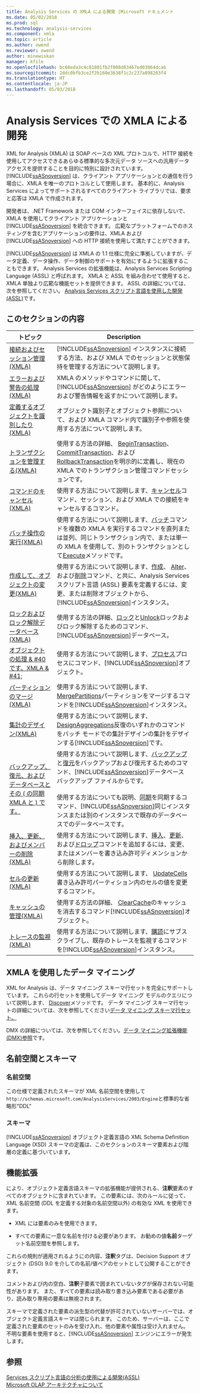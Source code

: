 ```yaml
---
title: Analysis Services の XMLA による開発 |Microsoft ドキュメント
ms.date: 05/02/2018
ms.prod: sql
ms.technology: analysis-services
ms.component: xmla
ms.topic: article
ms.author: owend
ms.reviewer: owend
author: minewiskan
manager: kfile
ms.openlocfilehash: bc66eda3c4c81801fb2f008d83467ed03864dcab
ms.sourcegitcommit: 2ddc0bfb3ce2f2b160e3638f1c2c237a898263f4
ms.translationtype: HT
ms.contentlocale: ja-JP
ms.lasthandoff: 05/03/2018
---
```

# <a name="developing-with-xmla-in-analysis-services"></a>Analysis Services での XMLA による開発
  XML for Analysis (XMLA) は SOAP ベースの XML プロトコルで、HTTP 接続を使用してアクセスできるあらゆる標準的な多次元データ ソースへの汎用データ アクセスを提供することを目的に特別に設計されています。 [!INCLUDE[ssASnoversion](../../includes/ssasnoversion-md.md)] は、クライアント アプリケーションとの通信を行う場合に、XMLA を唯一のプロトコルとして使用します。 基本的に、Analysis Services によってサポートされるすべてのクライアント ライブラリでは、要求と応答は XMLA で作成されます。  
  
 開発者は、.NET Framework または COM インターフェイスに依存しないで、XMLA を使用してクライアント アプリケーションと [!INCLUDE[ssASnoversion](../../includes/ssasnoversion-md.md)] を統合できます。 広範なプラットフォームでのホスティングを含むアプリケーションの要件は、XMLA および [!INCLUDE[ssASnoversion](../../includes/ssasnoversion-md.md)] への HTTP 接続を使用して満たすことができます。  
  
 [!INCLUDE[ssASnoversion](../../includes/ssasnoversion-md.md)] は XMLA の 1.1 仕様に完全に準拠していますが、データ定義、データ操作、データ制御のサポートを有効にするように拡張することもできます。 Analysis Services の拡張機能は、Analysis Services Scripting Language (ASSL) と呼ばれます。 XMLA と ASSL を組み合わせて使用すると、XMLA 単独より広範な機能セットを提供できます。 ASSL の詳細については、次を参照してください。 [Analysis Services スクリプト言語を使用した開発&#40;ASSL&#41;](../../analysis-services/multidimensional-models/scripting-language-assl/developing-with-analysis-services-scripting-language-assl.md)です。  
  
## <a name="in-this-section"></a>このセクションの内容  
  
|トピック|Description|  
|-----------|-----------------|  
|[接続およびセッション管理&#40;XMLA&#41;](../../analysis-services/multidimensional-models-scripting-language-assl-xmla/managing-connections-and-sessions-xmla.md)|[!INCLUDE[ssASnoversion](../../includes/ssasnoversion-md.md)] インスタンスに接続する方法、および XMLA でのセッションと状態保持を管理する方法について説明します。|  
|[エラーおよび警告の処理&#40;XMLA&#41;](../../analysis-services/multidimensional-models-scripting-language-assl-xmla/handling-errors-and-warnings-xmla.md)|XMLA のメソッドやコマンドに関して、[!INCLUDE[ssASnoversion](../../includes/ssasnoversion-md.md)] がどのようにエラーおよび警告情報を返すかについて説明します。|  
|[定義するオブジェクトを識別したり&#40;XMLA&#41;](../../analysis-services/multidimensional-models-scripting-language-assl-xmla/defining-and-identifying-objects-xmla.md)|オブジェクト識別子とオブジェクト参照について、および XMLA コマンド内で識別子や参照を使用する方法について説明します。|  
|[トランザクションを管理する&#40;XMLA&#41;](../../analysis-services/multidimensional-models-scripting-language-assl-xmla/managing-transactions-xmla.md)|使用する方法の詳細、 [BeginTransaction](../../analysis-services/xmla/xml-elements-commands/begintransaction-element-xmla.md)、 [CommitTransaction](../../analysis-services/xmla/xml-elements-commands/committransaction-element-xmla.md)、および[RollbackTransaction](../../analysis-services/xmla/xml-elements-commands/rollbacktransaction-element-xmla.md)を明示的に定義し、現在の XMLA でのトランザクション管理コマンドセッションです。|  
|[コマンドのキャンセル&#40;XMLA&#41;](../../analysis-services/multidimensional-models-scripting-language-assl-xmla/canceling-commands-xmla.md)|使用する方法について説明します、[キャンセル](../../analysis-services/xmla/xml-elements-commands/cancel-element-xmla.md)コマンド、セッション、および XMLA での接続をキャンセルするコマンド。|  
|[バッチ操作の実行&#40;XMLA&#41;](../../analysis-services/multidimensional-models-scripting-language-assl-xmla/performing-batch-operations-xmla.md)|使用する方法について説明します、[バッチ](../../analysis-services/xmla/xml-elements-commands/batch-element-xmla.md)コマンドを複数の XMLA を実行するコマンドを直列または並列、同じトランザクション内で、または単一の XMLA を使用して、別のトランザクションとして[Execute](../../analysis-services/xmla/xml-elements-methods-execute.md)メソッドです。|  
|[作成して、オブジェクトの変更&#40;XMLA&#41;](../../analysis-services/multidimensional-models-scripting-language-assl-xmla/creating-and-altering-objects-xmla.md)|使用する方法について説明します、[作成](../../analysis-services/xmla/xml-elements-commands/create-element-xmla.md)、 [Alter](../../analysis-services/xmla/xml-elements-commands/alter-element-xmla.md)、および[削除](../../analysis-services/xmla/xml-elements-commands/delete-element-xmla.md)コマンド、と共に、Analysis Services スクリプト言語 (ASSL) 要素を定義するには、変更、または削除オブジェクトから、[!INCLUDE[ssASnoversion](../../includes/ssasnoversion-md.md)]インスタンス。|  
|[ロックおよびロック解除データベース&#40;XMLA&#41;](../../analysis-services/multidimensional-models-scripting-language-assl-xmla/locking-and-unlocking-databases-xmla.md)|使用する方法の詳細、[ロック](../../analysis-services/xmla/xml-elements-commands/lock-element-xmla.md)と[Unlock](../../analysis-services/xmla/xml-elements-commands/unlock-element-xmla.md)ロックおよびロック解除するためのコマンド、[!INCLUDE[ssASnoversion](../../includes/ssasnoversion-md.md)]データベース。|  
|[オブジェクトの処理 & #40 です。XMLA & #41;](../../analysis-services/multidimensional-models-scripting-language-assl-xmla/processing-objects-xmla.md)|使用する方法について説明します、[プロセス](../../analysis-services/xmla/xml-elements-commands/process-element-xmla.md)プロセスにコマンド、[!INCLUDE[ssASnoversion](../../includes/ssasnoversion-md.md)]オブジェクト。|  
|[パーティションのマージ&#40;XMLA&#41;](../../analysis-services/multidimensional-models-scripting-language-assl-xmla/merging-partitions-xmla.md)|使用する方法について説明します、 [MergePartitions](../../analysis-services/xmla/xml-elements-commands/mergepartitions-element-xmla.md)パーティションをマージするコマンドを[!INCLUDE[ssASnoversion](../../includes/ssasnoversion-md.md)]インスタンス。|  
|[集計のデザイン&#40;XMLA&#41;](../../analysis-services/multidimensional-models-scripting-language-assl-xmla/designing-aggregations-xmla.md)|使用する方法について説明します、 [DesignAggregations](../../analysis-services/xmla/xml-elements-commands/designaggregations-element-xmla.md)反復のいずれかのコマンドをバッチ モードでの集計デザインの集計をデザインする[!INCLUDE[ssASnoversion](../../includes/ssasnoversion-md.md)]です。|  
|[バックアップ、復元、およびデータベースとその &#40; の同期XMLA と &#41; です。](../../analysis-services/multidimensional-models-scripting-language-assl-xmla/backing-up-restoring-and-synchronizing-databases-xmla.md)|使用する方法について説明します、[バックアップ](../../analysis-services/xmla/xml-elements-commands/backup-element-xmla.md)と[復元](../../analysis-services/xmla/xml-elements-commands/restore-element-xmla.md)をバックアップおよび復元するためのコマンド、[!INCLUDE[ssASnoversion](../../includes/ssasnoversion-md.md)]データベース バックアップ ファイルからです。<br /><br /> 使用する方法についても説明、[同期](../../analysis-services/xmla/xml-elements-commands/synchronize-element-xmla.md)を同期するコマンド、[!INCLUDE[ssASnoversion](../../includes/ssasnoversion-md.md)]同じインスタンスまたは別のインスタンスで既存のデータベースでのデータベースです。|  
|[挿入、更新、およびメンバーの削除&#40;XMLA&#41;](../../analysis-services/multidimensional-models-scripting-language-assl-xmla/inserting-updating-and-dropping-members-xmla.md)|使用する方法について説明します、[挿入](../../analysis-services/xmla/xml-elements-commands/insert-element-xmla.md)、[更新](../../analysis-services/xmla/xml-elements-commands/update-element-xmla.md)、および[ドロップ](../../analysis-services/xmla/xml-elements-commands/drop-element-xmla.md)コマンドを追加するには、変更、またはメンバーを書き込み許可ディメンションから削除します。|  
|[セルの更新&#40;XMLA&#41;](../../analysis-services/multidimensional-models-scripting-language-assl-xmla/updating-cells-xmla.md)|使用する方法について説明します、 [UpdateCells](../../analysis-services/xmla/xml-elements-commands/updatecells-element-xmla.md)書き込み許可パーティション内のセルの値を変更するコマンド。|  
|[キャッシュの管理&#40;XMLA&#41;](../../analysis-services/multidimensional-models-scripting-language-assl-xmla/managing-caches-xmla.md)|使用する方法の詳細、 [ClearCache](../../analysis-services/xmla/xml-elements-commands/clearcache-element-xmla.md)のキャッシュを消去するコマンド[!INCLUDE[ssASnoversion](../../includes/ssasnoversion-md.md)]オブジェクト。|  
|[トレースの監視&#40;XMLA&#41;](../../analysis-services/multidimensional-models-scripting-language-assl-xmla/monitoring-traces-xmla.md)|使用する方法について説明します、[購読](../../analysis-services/xmla/xml-elements-commands/subscribe-element-xmla.md)にサブスクライブし、既存のトレースを監視するコマンドを[!INCLUDE[ssASnoversion](../../includes/ssasnoversion-md.md)]インスタンス。|  
  
## <a name="data-mining-with-xmla"></a>XMLA を使用したデータ マイニング  
 XML for Analysis は、データ マイニング スキーマ行セットを完全にサポートしています。 これらの行セットを使用してデータ マイニング モデルのクエリについて説明します、 [Discover](../../analysis-services/xmla/xml-elements-methods-discover.md)メソッドです。 データ マイニング スキーマ行セットの詳細については、次を参照してください[データ マイニング スキーマ行セット。](../../analysis-services/schema-rowsets/data-mining/data-mining-schema-rowsets.md)  
  
 DMX の詳細については、次を参照してください。[データ マイニング拡張機能&#40;DMX&#41;参照](../../dmx/data-mining-extensions-dmx-reference.md)です。  
  
## <a name="namespace-and-schema"></a>名前空間とスキーマ  
  
### <a name="namespace"></a>名前空間  
 この仕様で定義されたスキーマが XML 名前空間を使用して`http://schemas.microsoft.com/AnalysisServices/2003/Engine`と標準的な省略形"DDL"  
  
### <a name="schema"></a>スキーマ  
 [!INCLUDE[ssASnoversion](../../includes/ssasnoversion-md.md)] オブジェクト定義言語の XML Schema Definition Language (XSD) スキーマの定義は、このセクションのスキーマ要素および階層の定義に基づいています。  
  
## <a name="extensibility"></a>機能拡張  
 により、オブジェクト定義言語スキーマの拡張機能が提供される、**注釈**要素のすべてのオブジェクトに含まれています。 この要素には、次のルールに従って、XML 名前空間 (DDL を定義する対象の名前空間以外) の有効な XML を使用できます。  
  
-   XML には要素のみを使用できます。  
  
-   すべての要素に一意な名前を付ける必要があります。 お勧めの値**名前**ターゲット名前空間を参照します。  
  
 これらの規則が適用されるようにの内容、**注釈**タグは、Decision Support オブジェクト (DSO) 9.0 を介しての名前/値ペアのセットとして公開することができます。  
  
 コメントおよび内の空白、**注釈**子要素で囲まれていないタグが保存されない可能性があります。 また、すべての要素は読み取り書き込み要素である必要があり、読み取り専用の要素は無視されます。  
  
 スキーマで定義された要素の派生型の代替が許可されていないサーバーでは、オブジェクト定義言語スキーマは閉じられます。 このため、サーバーは、ここで定義された要素のセットのみを受け入れ、他の要素や属性は受け入れません。 不明な要素を使用すると、[!INCLUDE[ssASnoversion](../../includes/ssasnoversion-md.md)] エンジンにエラーが発生します。  
  
## <a name="see-also"></a>参照  
 [Services スクリプト言語の分析の使用による開発&#40;ASSL&#41;](../../analysis-services/multidimensional-models/scripting-language-assl/developing-with-analysis-services-scripting-language-assl.md)   
 [Microsoft OLAP アーキテクチャについて](../../analysis-services/multidimensional-models/olap-physical/understanding-microsoft-olap-architecture.md)  
  
  
